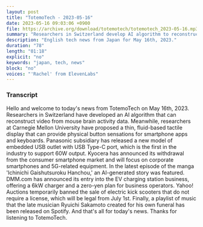 ```yaml
---
layout: post
title: "TotemoTech - 2023-05-16"
date: 2023-05-16 09:03:06 +0900
file: https://archive.org/download/totemotech/totemotech_2023-05-16.mp3
summary: "Researchers in Switzerland develop AI algorithm to reconstruct video from mouse brain activity data, Kyocera withdraws from the consumer smartphone market and focuses on corporate smartphones and 5G-related equipment, & more…"
description: "English tech news from Japan for May 16th, 2023."
duration: "78"
length: "01:18"
explicit: "no"
keywords: "japan, tech, news"
block: "no"
voices: "'Rachel' from ElevenLabs"
---
```


### Transcript

Hello and welcome to today's news from TotemoTech on May 16th, 2023. Researchers in Switzerland have developed an AI algorithm that can reconstruct video from mouse brain activity data. Meanwhile, researchers at Carnegie Mellon University have proposed a thin, fluid-based tactile display that can provide physical button sensations for smartphone apps and keyboards. Panasonic subsidiary has released a new model of embedded USB outlet with USB Type-C port, which is the first in the industry to support 60W output. Kyocera has announced its withdrawal from the consumer smartphone market and will focus on corporate smartphones and 5G-related equipment. In the latest episode of the manga 'Ichinichi Gaishutsuroku Hanchou,' an AI-generated story was featured. DMM.com has announced its entry into the EV charging station business, offering a 6kW charger and a zero-yen plan for business operators. Yahoo! Auctions temporarily banned the sale of electric kick scooters that do not require a license, which will be legal from July 1st. Finally, a playlist of music that the late musician Ryuichi Sakamoto created for his own funeral has been released on Spotify.   And that's all for today's news. Thanks for listening to TotemoTech.
